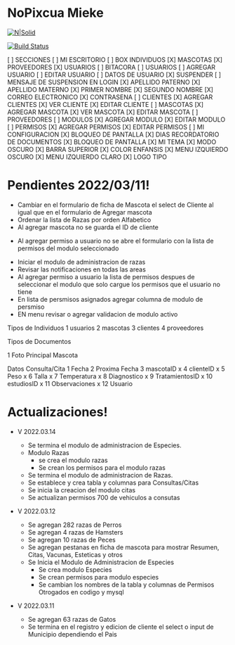 # NoPixcua Mieke

[![N|Solid](https://entrenamiento.autoshop-easy.com/particular/logo-agencia.png)](https://nodesource.com/products/nsolid)

[![Build Status](https://travis-ci.org/joemccann/dillinger.svg?branch=master)](https://travis-ci.org/joemccann/dillinger)



[ ] SECCIONES
  [ ] MI ESCRITORIO
    [ ] BOX INDIVIDUOS
      [X] MASCOTAS
      [X] PROVEEDORES
      [X] USUARIOS
  [ ] BITACORA
  [ ] USUARIOS
    [ ] AGREGAR USUARIO
    [ ] EDITAR USUARIO
      [ ] DATOS DE USUARIO
        [X] SUSPENDER
          [ ] MENSAJE DE SUSPENSION EN LOGIN
        [X] APELLIDO PATERNO
        [X] APELLIDO MATERNO
        [X] PRIMER NOMBRE
        [X] SEGUNDO NOMBRE
        [X] CORREO ELECTRONICO
        [X] CONTRASENA
  [ ] CLIENTES
    [X] AGREGAR CLIENTES
    [X] VER CLIENTE
    [X] EDITAR CLIENTE
  [ ] MASCOTAS
    [X] AGREGAR MASCOTA
    [X] VER MASCOTA
    [X] EDITAR MASCOTA
  [ ] PROVEEDORES
  [ ] MODULOS
    [X] AGREGAR MODULO
    [X] EDITAR MODULO
  [ ] PERMISOS
    [X] AGREGAR PERMISOS
    [X] EDITAR PERMISOS
  [ ] MI CONFIGURACION
    [X] BLOQUEO DE PANTALLA
    [X] DIAS RECORDATORIO DE DOCUMENTOS
  [X] BLOQUEO DE PANTALLA
  [X] MI TEMA
    [X] MODO OSCURO
    [X] BARRA SUPERIOR
    [X] COLOR ENFANSIS
    [X] MENU IZQUIERDO OSCURO
    [X] MENU IZQUIERDO CLARO
    [X] LOGO TIPO








# Pendientes 2022/03/11!
- Cambiar en el formulario de ficha de Mascota el select de Cliente al igual que en el formulario de Agregar mascota
- Ordenar la lista de Razas por orden Alfabetico
- Al agregar mascota no se guarda el ID de cliente
+ Al agregar permiso a usuario no se abre el formulario con la lista de permisos del modulo seleccionado
- Iniciar el modulo de administracion de razas
- Revisar las notificaciones en todas las areas
- Al agregar permiso a usuario la lista de permisos despues de seleccionar el modulo que solo cargue los permisos que el usuario no tiene
- En lista de persmisos asignados agregar columna de modulo de persmiso
- EN menu revisar o agregar validacion de modulo activo

Tipos de Individuos 
1 usuarios
2 mascotas
3 clientes
4 proveedores

Tipos de Documentos

1 Foto Principal Mascota

Datos Consulta/Cita
  1 Fecha
  2 Proxima Fecha
  3 mascotaID x
  4 clienteID x
  5 Peso x
  6 Talla x
  7 Temperatura x
  8 Diagnostico x
  9 TratamientosID x
  10 estudiosID x
  11 Observaciones x
  12 Usuario



# Actualizaciones!
- V 2022.03.14
  - Se termina el modulo de administracion de Especies.
  - Modulo Razas
    - se crea el modulo razas
    - Se crean los permisos para el modulo razas
  - Se termina el modulo de administracion de Razas.
  - Se establece y crea tabla y columnas para Consultas/Citas
  - Se inicia la creacion del modulo citas
  - Se actualizan permisos 700 de vehiculos a consutas
  

- V 2022.03.12
  - Se agregan 282 razas de Perros
  - Se agregan 4 razas de Hamsters
  - Se agregan 10 razas de Peces
  - Se agregan pestanas en ficha de mascota para mostrar Resumen, Citas, Vacunas, Esteticas y otros
  - Se Inicia el Modulo de Administracion de Especies
    - Se crea modulo Especies
    - Se crean permisos para modulo especies
    - Se cambian los nombres de la tabla y columnas de Permisos Otrogados en codigo y mysql

- V 2022.03.11
  - Se agregan 63 razas de Gatos
  - Se termina en el registro y edicion de cliente el select o input de Municipio dependiendo el Pais
